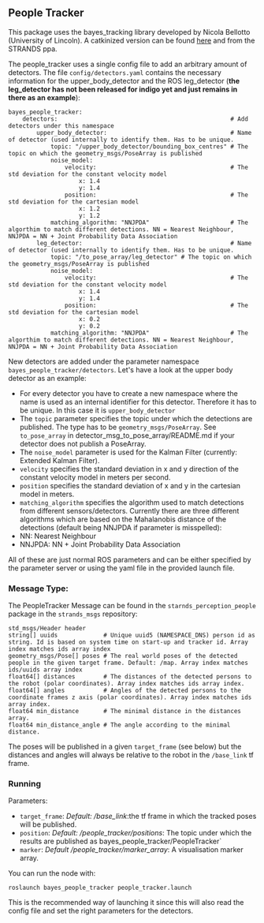 ## People Tracker
This package uses the bayes_tracking library developed by Nicola Bellotto (University of Lincoln). A catkinized version can be found [here](https://github.com/LCAS/bayes_tracking/tree/catkin-devel) and from the STRANDS ppa.

The people_tracker uses a single config file to add an arbitrary amount of detectors. The file `config/detectors.yaml` contains the necessary information for the upper_body_detector and the ROS leg_detector (**the leg_detector has not been released for indigo yet and just remains in there as an example**):

```
bayes_people_tracker:
    detectors:                                                 # Add detectors under this namespace
        upper_body_detector:                                   # Name of detector (used internally to identify them. Has to be unique.
            topic: "/upper_body_detector/bounding_box_centres" # The topic on which the geometry_msgs/PoseArray is published
            noise_model:
                velocity:                                      # The std deviation for the constant velocity model
                    x: 1.4
                    y: 1.4
                position:                                      # The std deviation for the cartesian model
                    x: 1.2
                    y: 1.2
            matching_algorithm: "NNJPDA"                       # The algorthim to match different detections. NN = Nearest Neighbour, NNJPDA = NN + Joint Probability Data Association
        leg_detector:                                          # Name of detector (used internally to identify them. Has to be unique.
            topic: "/to_pose_array/leg_detector" # The topic on which the geometry_msgs/PoseArray is published
            noise_model:
                velocity:                                      # The std deviation for the constant velocity model
                    x: 1.4
                    y: 1.4
                position:                                      # The std deviation for the cartesian model
                    x: 0.2
                    y: 0.2
            matching_algorithm: "NNJPDA"                       # The algorthim to match different detections. NN = Nearest Neighbour, NNJPDA = NN + Joint Probability Data Association
```

New detectors are added under the parameter namespace `bayes_people_tracker/detectors`. Let's have a look at the upper body detector as an example:

* For every detector you have to create a new namespace where the name is used as an internal identifier for this detector. Therefore it has to be unique. In this case it is `upper_body_detector`
* The `topic` parameter specifies the topic under which the detections are published. The type has to be `geometry_msgs/PoseArray`. See `to_pose_array` in detector_msg_to_pose_array/README.md if your detector does not publish a PoseArray.
* The `noise_model` parameter is used for the Kalman Filter (currently: Extended Kalman Filter).
 * `velocity` specifies the standard deviation in x and y direction of the constant velocity model in meters per second.
 * `position` specifies the standard deviation of x and y in the cartesian model in meters.
* `matching_algorithm` specifies the algorithm used to match detections from different sensors/detectors. Currently there are three different algorithms which are based on the Mahalanobis distance of the detections (default being NNJPDA if parameter is misspelled):
 * NN: Nearest Neighbour
 * NNJPDA: NN + Joint Probability Data Association

All of these are just normal ROS parameters and can be either specified by the parameter server or using the yaml file in the provided launch file.

### Message Type:
The PeopleTracker Message can be found in the `starnds_perception_people` package in the `strands_msgs` repository:

```
std_msgs/Header header
string[] uuids             # Unique uuid5 (NAMESPACE_DNS) person id as string. Id is based on system time on start-up and tracker id. Array index matches ids array index
geometry_msgs/Pose[] poses # The real world poses of the detected people in the given target frame. Default: /map. Array index matches ids/uuids array index
float64[] distances        # The distances of the detected persons to the robot (polar coordinates). Array index matches ids array index.
float64[] angles           # Angles of the detected persons to the coordinate frames z axis (polar coordinates). Array index matches ids array index.
float64 min_distance       # The minimal distance in the distances array.
float64 min_distance_angle # The angle according to the minimal distance.
```

The poses will be published in a given `target_frame` (see below) but the distances and angles will always be relative to the robot in the `/base_link` tf frame.

### Running
Parameters:

* `target_frame`: _Default: /base_link_:the tf frame in which the tracked poses will be published. 
* `position`: _Default: /people_tracker/positions_: The topic under which the results are published as bayes_people_tracker/PeopleTracker`
* `marker`: _Default /people_tracker/marker_array_: A visualisation marker array.

You can run the node with:

```
roslaunch bayes_people_tracker people_tracker.launch
```

This is the recommended way of launching it since this will also read the config file and set the right parameters for the detectors.

